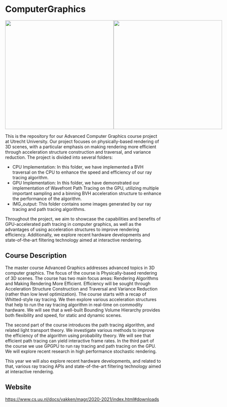 # ComputerGraphics

<div style="display:flex;">
<img src="https://user-images.githubusercontent.com/63195210/219386804-0eb87b6e-9d52-465b-8766-9c2812b4ac93.png" width="350">
<img src="https://user-images.githubusercontent.com/63195210/219384232-d9ae721d-e61c-48fc-a08e-df947853c9f0.png" width="350">
</div>

This is the repository for our Advanced Computer Graphics course project at Utrecht University. Our project focuses on physically-based rendering of 3D scenes, with a particular emphasis on making rendering more efficient through acceleration structure construction and traversal, and variance reduction. The project is divided into several folders:

* CPU Implementation: In this folder, we have implemented a BVH traversal on the CPU to enhance the speed and efficiency of our ray tracing algorithm.
* GPU Implementation: In this folder, we have demonstrated our implementation of Wavefront Path Tracing on the GPU, utilizing multiple important sampling and a binning BVH acceleration structure to enhance the performance of the algorithm.
* IMG_output: This folder contains some images generated by our ray tracing and path tracing algorithms.

Throughout the project, we aim to showcase the capabilities and benefits of GPU-accelerated path tracing in computer graphics, as well as the advantages of using acceleration structures to improve rendering efficiency. Additionally, we explore recent hardware developments and state-of-the-art filtering technology aimed at interactive rendering.


## Course Description
The master course Advanced Graphics addresses advanced topics in 3D computer graphics. The focus of the course is Physically-based rendering of 3D scenes. The course has two main focus areas: Rendering Algorithms and Making Rendering More Efficient. Efficiency will be sought through Acceleration Structure Construction and Traversal and Variance Reduction (rather than low level optimization).
The course starts with a recap of Whitted-style ray tracing. We then explore various acceleration structures that help to run the ray tracing algorithm in real-time on commodity hardware. We will see that a well-built Bounding Volume Hierarchy provides both flexibility and speed, for static and dynamic scenes.

The second part of the course introduces the path tracing algorithm, and related light transport theory. We investigate various methods to improve the efficiency of the algorithm using probability theory. We will see that efficient path tracing can yield interactive frame rates.
In the third part of the course we use GPGPU to run ray tracing and path tracing on the GPU. We will explore recent research in high performance stochastic rendering.

This year we will also explore recent hardware developments, and related to that, various ray tracing APIs and state-of-the-art filtering technology aimed at interactive rendering.

## Website 
https://www.cs.uu.nl/docs/vakken/magr/2020-2021/index.html#downloads
